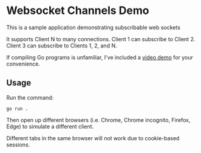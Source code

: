 Websocket Channels Demo
=======================

This is a sample application demonstrating subscribable web sockets

It supports Client N to many connections. Client 1 can subscribe to Client 2.  Client 3 can subscribe to Clients 1, 2, and N.

If compiling Go programs is unfamiliar, I've included a [video demo](https://www.loom.com/share/95e063e6b7f84998bbeab4364ff2a9e7) for your convenience.

Usage
-----

Run the command:

    go run .

Then open up different browsers (i.e. Chrome, Chrome incognito, Firefox, Edge) to simulate a different client.

Different tabs in the same browser will not work due to cookie-based sessions.
